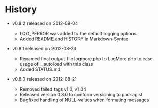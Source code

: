 # History

- v0.8.2 released on 2012-09-04

	- LOG_PERROR was added to the default logging options
	- Added README and HISTORY in Markdown-Syntax


- v0.8.1 released on 2012-08-23

	- Renamed final output-file logmore.php to LogMore.php
		to ease usage of __autoload with this class
	- Added STATUS.md


- v0.8.0 released on 2012-08-21

	- Removed failed tags v1.0, v1.04
	- Released version 0.8.0 to conform versioning to packagist
	- Bugfixed handling of NULL-values when formating messages
